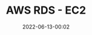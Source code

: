 ---
title:  "AWS RDS - EC2"
excerpt: "RDS 실습"

categories: cloud
tags:
  - [aws, ec2, windows, apache2]

toc: true
toc_sticky: true
 
date: 2022-06-13-00:02
last_modified_at: 2022-06-13-00:02
---